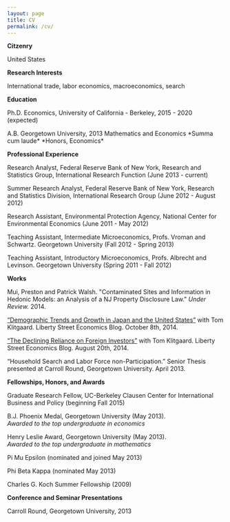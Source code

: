 ```yaml
---
layout: page
title: CV
permalink: /cv/
---
```


**Citzenry**

United States

**Research Interests**

International trade, labor economics, macroeconomics, search

**Education**

Ph.D. Economics, University of California - Berkeley, 2015 - 2020 (expected)

<div class = "hanging" id = "id1" markdown = "1">
A.B. Georgetown University, 2013  
Mathematics and Economics  
*Summa cum laude*  
*Honors, Economics*
</div>

**Professional Experience**

Research Analyst, Federal Reserve Bank of New York, Research and Statistics Group, International Research Function (June 2013 - current)

Summer Research Analyst, Federal Reserve Bank of New York, Research and Statistics Division, International Research Group (June 2012 - August 2012)

Research Assistant, Environmental Protection Agency, National Center for Environmental Economics (June 2011 - May 2012)

Teaching Assistant, Intermediate Microeconomics, Profs. Vroman and Schwartz. Georgetown University (Fall 2012 - Spring 2013)

Teaching Assistant, Introductory Microeconomics, Profs. Albrecht and Levinson. Georgetown University (Spring 2011 - Fall 2012)

**Works**

Mui, Preston and Patrick Walsh. "Contaminated Sites and Information in Hedonic Models: an Analysis of a NJ Property Disclosure Law." *Under Review.* 2014.

[“Demographic Trends and Growth in Japan and the United States”](http://libertystreeteconomics.newyorkfed.org/2014/10/demographic-trends-and-growth-in-japan-and-the-united-states.html) with Tom Klitgaard. Liberty
Street Economics Blog. October 8th, 2014.

[“The Declining Reliance on Foreign Investors”](http://libertystreeteconomics.newyorkfed.org/2014/08/the-declining-us-reliance-on-foreign-investors.html) with Tom Klitgaard. Liberty Street Economics
Blog. August 20th, 2014.

“Household Search and Labor Force non-Participation.” Senior Thesis presented at Carroll
Round, Georgetown University. April 2013.

**Fellowships, Honors, and Awards**

Graduate Research Fellow, UC-Berkeley Clausen Center for International Business and Policy (beginning Fall 2015)

B.J. Phoenix Medal, Georgetown University (May 2013).  
*Awarded to the top undergraduate in economics*

Henry Leslie Award, Georgetown University (May 2013).  
*Awarded to the top undergraduate in mathematics*

Pi Mu Epsilon (nominated and joined May 2013)

Phi Beta Kappa (nominated May 2013)

Charles G. Koch Summer Fellowship (2009)

**Conference and Seminar Presentations**

Carroll Round, Georgetown University, 2013
